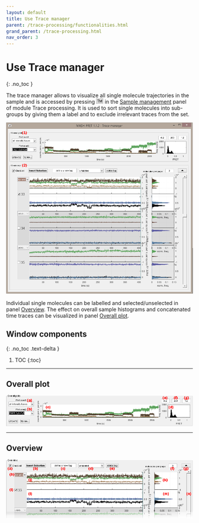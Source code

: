 ```yaml
---
layout: default
title: Use Trace manager
parent: /trace-processing/functionalities.html
grand_parent: /trace-processing.html
nav_order: 3
---
```


# Use Trace manager
{: .no_toc }

The trace manager allows to visualize all single molecule trajectories in the sample and is accessed by pressing 
![TM](../../assets/images/gui/TP-but-tm.png "TM") in the 
[Sample management](../panels/panel-sample-management.html#trace-manager) panel of module Trace processing.
It is used to sort single molecules into sub-groups by giving them a label and to exclude irrelevant traces from the set.

<a href="../../assets/images/gui/TP-panel-sample-tm.png"><img src="../../assets/images/gui/TP-panel-sample-tm.png"/></a>

Individual single molecules can be labelled and selected/unselected in panel 
[Overview](#overview).
The effect on overall sample histograms and concatenated time traces can be visualized in panel 
[Overall plot](#overall-plot).

## Window components
{: .no_toc .text-delta }

1. TOC
{:toc}

---

## Overall plot

<a href="../../assets/images/gui/TP-panel-sample-tm-overall.png"><img src="../../assets/images/gui/TP-panel-sample-tm-overall.png"/></a>


---

## Overview

<a href="../../assets/images/gui/TP-panel-sample-tm-overview.png"><img src="../../assets/images/gui/TP-panel-sample-tm-overview.png"/></a>


